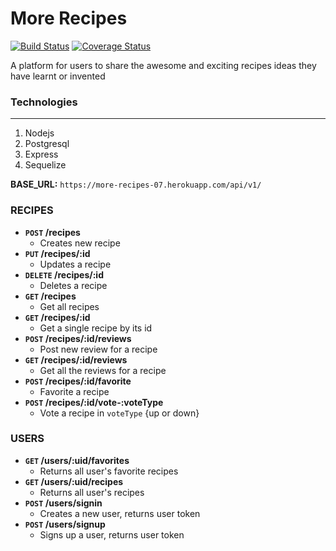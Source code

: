 # More Recipes 
[![Build Status](https://travis-ci.org/tobyleye/More-Recipes.svg?branch=develop)](https://travis-ci.org/tobyleye/More-Recipes) 
[![Coverage Status](https://coveralls.io/repos/github/tobyleye/More-Recipes/badge.svg)](https://coveralls.io/github/tobyleye/More-Recipes)

A platform for users to share the awesome and exciting recipes ideas they have learnt or invented

### Technologies
-----

 1. Nodejs
 1. Postgresql
 1. Express
 1. Sequelize

**BASE_URL:** `https://more-recipes-07.herokuapp.com/api/v1/`

### RECIPES
- **`POST` /recipes**
  - Creates new recipe
- **`PUT` /recipes/:id**
  - Updates a recipe
- **`DELETE` /recipes/:id**
  - Deletes a recipe
- **`GET` /recipes**
  - Get all recipes
- **`GET` /recipes/:id**
  - Get a single recipe by its id
- **`POST` /recipes/:id/reviews**
  - Post new review for a recipe
- **`GET` /recipes/:id/reviews**
  - Get all the reviews for a recipe
- **`POST` /recipes/:id/favorite**
  - Favorite a recipe
- **`POST` /recipes/:id/vote-:voteType**
  - Vote a recipe in `voteType` {up or down}

### USERS

- **`GET` /users/:uid/favorites**
  - Returns all user's favorite recipes
- **`GET` /users/:uid/recipes**
  - Returns all user's recipes
- **`POST` /users/signin**
  - Creates a new user, returns user token
- **`POST` /users/signup**
  - Signs up a user, returns user token
